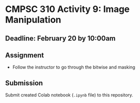 # CMPSC 310 Activity 9: Image Manipulation

## Deadline: February 20 by 10:00am

## Assignment

-  Follow the instructor to go through the bitwise and masking 

## Submission

Submit created Colab notebook (`.ipynb` file) to this repository.


